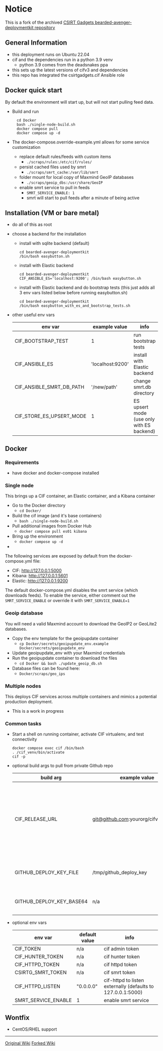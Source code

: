 # Notice

This is a fork of the archived [CSIRT Gadgets bearded-avenger-deploymentkit repository](https://github.com/csirtgadgets/bearded-avenger-deploymentkit)

## General Information

* this deployment runs on Ubuntu 22.04
* cif and the dependencies run in a python 3.9 venv
  * python 3.9 comes from the deadsnakes ppa
* this sets up the latest versions of cifv3 and dependencies
* this repo has integrated the csirtgadgets.cif Ansible role

## Docker quick start

By default the environment will start up, but will not start pulling feed data.

* Build and run

        cd Docker
        bash ./single-node-build.sh
        docker compose pull
        docker compose up -d

* The docker-compose.override-example.yml allows for some service customization
    * replace default rules/feeds with custom items
        * ```./scraps/rules:/etc/cif/rules/```
    * persist cached files used by smrt
        * ```./scraps/smrt_cache:/var/lib/smrt```
    * folder mount for local copy of Maxmind GeoIP databases
        * ```./scraps/geoip_dbs:/usr/share/GeoIP```
    * enable smrt service to pull in feeds
        * ```SMRT_SERVICE_ENABLE: 1```
        * smrt will start to pull feeds after a minute of being active

## Installation (VM or bare metal)

* do all of this as root

* choose a backend for the installation

  * install with sqlite backend (default)

        cd bearded-avenger-deploymentkit
        /bin/bash easybutton.sh

  * install with Elastic backend

        cd bearded-avenger-deploymentkit
        CIF_ANSIBLE_ES='localhost:9200'; /bin/bash easybutton.sh

  * install with Elastic backend and do bootstrap tests (this just adds all 3 env vars listed below before running easybutton.sh)

        cd bearded-avenger-deploymentkit
        /bin/bash easybutton_with_es_and_bootstrap_tests.sh

* other useful env vars

  | env var | example value | info |
  | --- | --- | --- |
  | CIF_BOOTSTRAP_TEST | 1 | run bootstrap tests |
  | CIF_ANSIBLE_ES | 'localhost:9200' | install with Elastic backend |
  | CIF_ANSIBLE_SMRT_DB_PATH | '/new/path' | change smrt.db directory |
  | CIF_STORE_ES_UPSERT_MODE | 1 | ES upsert mode (use only with ES backend) |

## Docker

### Requirements

* have docker and docker-compose installed

### Single node

This brings up a CIF container, an Elastic container, and a Kibana container

* Go to the Docker directory
    * ```cd Docker/```
* Build the cif image (and it's base containers)
    * ```bash ./single-node-build.sh```
* Pull additional images from Docker Hub
  * ```docker compose pull es01 kibana```
* Bring up the environment
    *  ```docker compose up -d```
* 

The following services are exposed by default from the docker-compose.yml file:

* CIF: http://127.0.0.1:5000
* Kibana: http://127.0.0.1:5601
* Elastic: http://127.0.0.1:9200

The default docker-compose.yml disables the smrt service (which downloads feeds). To enable the service,
either comment out the ```SMRT_SERVICE_ENABLE``` or override it with ```SMRT_SERVICE_ENABLE=1```

### Geoip database

You will need a valid Maxmind account to download the GeoIP2 or GeoLite2 databases.

* Copy the env template for the geoipupdate container
    * ```cp Docker/secrets/geoipupdate_env.example Docker/secrets/geoipupdate_env```
* Update geoipupdate_env with your Maxmind credentials
* Run the geoipupdate container to download the files
    * ```cd Docker && bash ./update_geoip_db.sh```
* Database files can be found here:
    * ```Docker/scraps/geo_ips```

### Multiple nodes

This deploys CIF services across multiple containers and mimics a potential production deployment.

* This is a work in progress

### Common tasks

* Start a shell on running container, activate CIF virtualenv, and test connectivity

      docker compose exec cif /bin/bash
      . /cif_venv/bin/activate
      cif -p

* optional build args to pull from private Github repo

  | build arg | example value | info |
  | --- | --- | --- |
  | CIF_RELEASE_URL | git@github.com:yourorg/cifv3_code.git | ssh address for custom, cifv3 repo. if not specified uses default  [cifv3 repo](https://github.com/renisac/bearded-avenger/) |
  | GITHUB_DEPLOY_KEY_FILE | /tmp/github_deploy_key | path for github deploy key in container |
  | GITHUB_DEPLOY_KEY_BASE64 | n/a | base64 encoded private ssh key |

* optional env vars

  | env var | default value | info |
  | --- | --- | --- |
  | CIF_TOKEN | n/a |cif admin token |
  | CIF_HUNTER_TOKEN | n/a |cif hunter token |
  | CIF_HTTPD_TOKEN | n/a | cif httpd token |
  | CSIRTG_SMRT_TOKEN | n/a | cif smrt token |
  | CIF_HTTPD_LISTEN | "0.0.0.0" | cif-httpd to listen externally (defaults to 127.0.0.1:5000) |
  | SMRT_SERVICE_ENABLE | 1 | enable smrt service |

## Wontfix

* CentOS/RHEL support

---

[Original Wiki](https://github.com/csirtgadgets/bearded-avenger-deploymentkit/wiki)
[Forked Wiki](https://github.com/renisac/bearded-avenger-deploymentkit/wiki)
